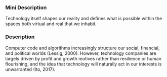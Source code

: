 ### Mini Description

Technology itself shapes our reality and defines what is possible within the spaces  both virtual and real  that we inhabit.

### Description

Computer code and algorithms increasingly structure our social, financial, and political worlds (Lessig, 2000). However, technology companies are largely driven by profit and growth motives rather than resilience or human flourishing, and the idea that technology will naturally act in our interests is unwarranted (Ito, 2017).
